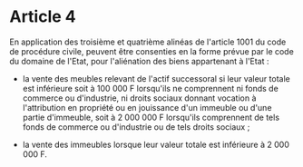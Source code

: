 # Article 4

En application des troisième et quatrième alinéas de l'article 1001 du code de procédure civile, peuvent être consenties en la forme prévue par le code du domaine de l'Etat, pour l'aliénation des biens appartenant à l'Etat :

- la vente des meubles relevant de l'actif successoral si leur valeur totale est inférieure soit à 100 000 F lorsqu'ils ne comprennent ni fonds de commerce ou d'industrie, ni droits sociaux donnant vocation à l'attribution en propriété ou en jouissance d'un immeuble ou d'une partie d'immeuble, soit à 2 000 000 F lorsqu'ils comprennent de tels fonds de commerce ou d'industrie ou de tels droits sociaux ;

- la vente des immeubles lorsque leur valeur totale est inférieure à 2 000 000 F.
